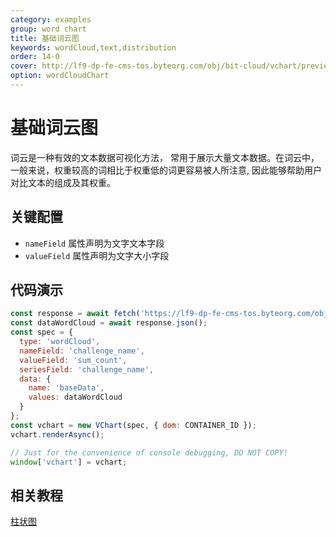 ```yaml
---
category: examples
group: word chart
title: 基础词云图
keywords: wordCloud,text,distribution
order: 14-0
cover: http://lf9-dp-fe-cms-tos.byteorg.com/obj/bit-cloud/vchart/preview/word-cloud-chart/word-cloud-basis.png
option: wordCloudChart
---
```


# 基础词云图

词云是一种有效的文本数据可视化方法， 常用于展示大量文本数据。在词云中，一般来说，权重较高的词相比于权重低的词更容易被人所注意, 因此能够帮助用户对比文本的组成及其权重。

## 关键配置

- `nameField` 属性声明为文字文本字段
- `valueField` 属性声明为文字大小字段

## 代码演示

```javascript livedemo
const response = await fetch('https://lf9-dp-fe-cms-tos.byteorg.com/obj/bit-cloud/data-wordcloud.json');
const dataWordCloud = await response.json();
const spec = {
  type: 'wordCloud',
  nameField: 'challenge_name',
  valueField: 'sum_count',
  seriesField: 'challenge_name',
  data: {
    name: 'baseData',
    values: dataWordCloud
  }
};
const vchart = new VChart(spec, { dom: CONTAINER_ID });
vchart.renderAsync();

// Just for the convenience of console debugging, DO NOT COPY!
window['vchart'] = vchart;
```

## 相关教程

[柱状图](link)
